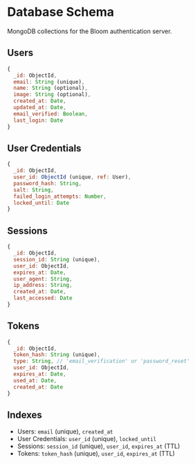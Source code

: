 # Database Schema

MongoDB collections for the Bloom authentication server.

## Users

```javascript
{
  _id: ObjectId,
  email: String (unique),
  name: String (optional),
  image: String (optional),
  created_at: Date,
  updated_at: Date,
  email_verified: Boolean,
  last_login: Date
}
```

## User Credentials

```javascript
{
  _id: ObjectId,
  user_id: ObjectId (unique, ref: User),
  password_hash: String,
  salt: String,
  failed_login_attempts: Number,
  locked_until: Date
}
```

## Sessions

```javascript
{
  _id: ObjectId,
  session_id: String (unique),
  user_id: ObjectId,
  expires_at: Date,
  user_agent: String,
  ip_address: String,
  created_at: Date,
  last_accessed: Date
}
```

## Tokens

```javascript
{
  _id: ObjectId,
  token_hash: String (unique),
  type: String, // 'email_verification' or 'password_reset'
  user_id: ObjectId,
  expires_at: Date,
  used_at: Date,
  created_at: Date
}
```

## Indexes

- Users: `email` (unique), `created_at`
- User Credentials: `user_id` (unique), `locked_until`
- Sessions: `session_id` (unique), `user_id`, `expires_at` (TTL)
- Tokens: `token_hash` (unique), `user_id`, `expires_at` (TTL)